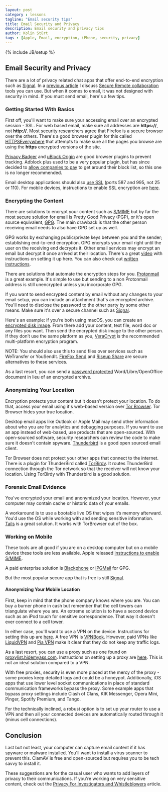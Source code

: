 ```yaml
---
layout: post
category : lessons
tagline: "Email security tips"
title: Email Security and Privacy
description: Email security and privacy tips
author: Kolin Stürt
tags : [Apple, Email, encryption, iPhone, security, privacy]
---
```

{% include JB/setup %}

## Email Security and Privacy

There are a lot of privacy related chat apps that offer end-to-end encryption such as [Signal](https://signal.org/). In a [previous article](https://kolinsturt.github.io/lessons/2020/02/01/remote_collaboration) I discuss [Secure Remote collaboration](https://kolinsturt.github.io/lessons/2020/02/01/remote_collaboration) tools you can use. But when it comes to email, it was not designed with security in mind. If you must send email, here's a few tips.

### Getting Started With Basics

First off, you'll want to make sure your accessing email over an encrypted session - SSL. For web based email, make sure all addresses are **https://**, not **http://**. Most security researchers agree that Firefox is a secure browser over the others. There's a good browser plugin for this called [HTTPSEverywhere](https://www.eff.org/Https-everywhere) that attempts to make sure all the pages you browse are using the **https** encrypted versions of the site.

[Privacy Badger](https://privacybadger.org/) and [uBlock Origin](https://github.com/gorhill/uBlock) are good browser plugins to prevent tracking. Adblock plus used to be a very popular plugin, but has since decided to [allow companies to pay](https://www.businessinsider.com/google-microsoft-amazon-taboola-pay-adblock-plus-to-stop-blocking-their-ads-2015-2) to get around their block list, so this one is no longer recommended.

Email desktop applications should also [use SSL](https://riseup.net/en/security/network-security/secure-connections) (ports 587 and 995, not 25 or 110). For mobile devices, instructions to enable SSL encryption are [here](https://support.godaddy.com/help/article/4888/enabling-email-with-ssl-on-your-iphone).

### Encrypting the Content

There are solutions to encrypt your content such as [S/MIME](https://support.microsoft.com/en-us/office/encrypt-messages-by-using-s-mime-in-outlook-on-the-web-878c79fc-7088-4b39-966f-14512658f480) but by far the most secure solution for email is Pretty Good Privacy (PGP), or it's open source equivalent, [GPG](https://gpgtools.org/). The main drawback is that the other person receiving email needs to also have GPG set up as well.

GPG works by exchanging public/private keys between you and the sender; establishing end-to-end encryption. GPG encrypts your email right until the user on the receiving end decrypts it. Other email services may encrypt an email but decrypt it once arrived at their location. There's a great [video](https://www.youtube.com/watch?v=LkRbAFxOu6o) with instructions on setting it up here. You can also check out [written instructions](https://riseup.net/en/security/message-security/openpgp).

There are solutions that automate the encryption steps for you. [Protonmail](https://protonmail.com/) is a great example. It's simple to use but sending to a non Protonmail address is still unencrypted unless you incorporate GPG.

If you want to send encrypted content by email without any changes to your email setup, you can include an attachment that's an encrypted archive. You'll need to disclose the password to the other party by some other means. Make sure it's over a secure channel such as [Signal](https://signal.org/).

Here's an example: if you're both using macOS, you can create an [encrypted disk image](https://support.apple.com/en-ca/guide/disk-utility/dskutl11888/mac). From there add your content, text file, word doc or any files you want. Then send the encrypted disk image to the other person. If they don’t use the same platform as you, [VeraCrypt](https://www.veracrypt.fr/en/Home.html) is the recommended multi-platform encryption program.

NOTE: You should also use this to send files over services such as WeTransfer or YouSendIt. [FireFox Send](https://send.firefox.com/) and [Riseup Share](https://share.riseup.net) are secure alternatives to these services.

As a last resort, you can send a [password protected](https://www.liberiangeek.net/2013/07/password-protect-your-documents-when-using-libreoffice/) Word/Libre/OpenOffice document in lieu of an encrypted archive.

### Anonymizing Your Location

Encryption protects your content but it doesn't protect your location. To do that, access your email using it's web-based version over [Tor Browser](https://www.torproject.org/projects/torbrowser.html). Tor Browser hides your true location.

Desktop email apps like Outlook or Apple Mail may send other information about who you are for analytics and debugging purposes. If you want to use an app instead of web-based, use products that are open-sourced. With open-sourced software, security researchers can review the code to make sure it doesn't contain spyware. [Thunderbird](https://www.mozilla.org/en-US/thunderbird/) is a good open sourced email client.

Tor Browser does not protect your other apps that connect to the internet. There is a plugin for ThunderBird called [TorBirdy](https://addons.mozilla.org/En-us/thunderbird/addon/torbirdy/). It routes ThunderBird connection through the Tor network so that the receiver will not know your location. Using TorBirdy with Thunderbird is a good solution. 

### Forensic Email Evidence 

You've encrypted your email and anonymized your location. However, your computer may contain cache or historic data of your emails. 

A workaround is to use a bootable live OS that wipes it’s memory afterward. You'd use the OS while working with and sending sensitive information. [Tails](https://tails.boum.org/) is a great solution. It works with TorBrowser out of the box. 

### Working on Mobile 

These tools are all good if you are on a desktop computer but on a mobile device these tools are less available. Apple released [instructions to enable S/MIME](https://support.apple.com/en-ca/HT202345).

A paid enterprise solution is [Blackphone](https://www.silentcircle.com/products-and-solutions/blackphone2/) or [iPGMail](https://apps.apple.com/us/app/ipgmail/id430780873) for GPG. 

But the most popular secure app that is free is still [Signal](https://signal.org/).

#### Anonymizing Your Mobile Location

First, keep in mind that the phone company knows where you are. You can buy a burner phone in cash but remember that the cell towers can triangulate where you are. An extreme solution is to have a second device such as an iPod touch for sensitive correspondence. That way it doesn't ever connect to a cell tower.

In either case, you'll want to use a VPN on the device. Instructions for setting this up are [here](https://www.vpnbook.com/howto/setup-openvpn-on-ipad). A free VPN is [VPNBook](https://www.vpnbook.com/). However, paid VPNs like [LiquidVPN](https://www.liquidvpn.com/) and [Pia VPN](https://www.privateinternetaccess.com/) make it clear that they do not keep any traffic logs.

As a last resort, you can use a proxy such as one found on [proxylist.hidemyass.com](http://proxylist.hidemyass.com). Instructions on setting up a proxy are [here](http://www.amsys.co.uk/2012/blog/how-to-setup-proxy-servers-in-ios/). This is not an ideal solution compared to a VPN. 

With free proxies, security is even more placed at the mercy of the proxy - some proxies keep detailed logs and could be a honeypot. Additionally, iOS apps that use lower level socket communications in place of standard communication frameworks bypass the proxy. Some example apps that bypass proxy settings include Clash of Clans, KIK Messenger, Opera Mini, Pinger, Spotify Premium, and Tango.

For the technically inclined, a robust option is to set up your router to use a VPN and then all your connected devices are automatically routed through it (minus cell connections).

## Conclusion

Last but not least, your computer can capture email content if it has spyware or malware installed. You'll want to install a virus scanner to prevent this. ClamAV is free and open-sourced but requires you to be tech savvy to install it.

These suggestions are for the casual user who wants to add layers of privacy to their communications. If you're working on very sensitive content, check out the [Privacy For Investigators and Whistleblowers](https://kolinsturt.github.io/lessons/2018/06/01/privacy_activists_investigators) article.
